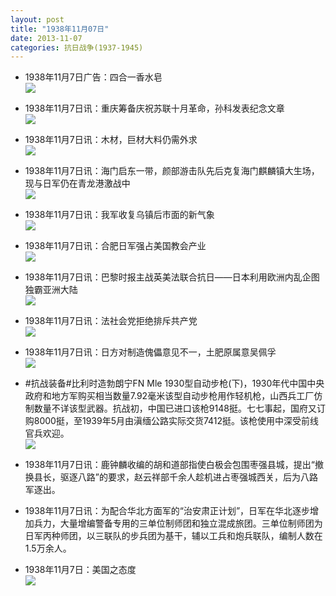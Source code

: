 ```yaml
---
layout: post
title: "1938年11月07日"
date: 2013-11-07
categories: 抗日战争(1937-1945)
---
```


<meta name="referrer" content="no-referrer" />

- 1938年11月7日广告：四合一香水皂 <br/><img src="https://ww2.sinaimg.cn/large/aca367d8jw1eacsy98tuzj20e20jsdlt.jpg" />

- 1938年11月7日讯：重庆筹备庆祝苏联十月革命，孙科发表纪念文章 <br/><img src="https://ww1.sinaimg.cn/large/aca367d8jw1eacr7v4verj20cs0nqqad.jpg" />

- 1938年11月7日讯：木材，巨材大料仍需外求 <br/><img src="https://ww3.sinaimg.cn/large/aca367d8jw1eacphi8bc9j20bw0bp40u.jpg" />

- 1938年11月7日讯：海门启东一带，颜部游击队先后克复海门麒麟镇大生场，现与日军仍在青龙港激战中 <br/><img src="https://ww2.sinaimg.cn/large/aca367d8jw1eacm0n1bjlj20cs0ledn6.jpg" />

- 1938年11月7日讯：我军收复乌镇后市面的新气象 <br/><img src="https://ww4.sinaimg.cn/large/aca367d8jw1eacijnkz4ij20cs0maq7e.jpg" />

- 1938年11月7日讯：合肥日军强占美国教会产业 <br/><img src="https://ww1.sinaimg.cn/large/aca367d8jw1eacgta26b6j20cs0no78x.jpg" />

- 1938年11月7日讯：巴黎时报主战英美法联合抗日——日本利用欧洲内乱企图独霸亚洲大陆 <br/><img src="https://ww1.sinaimg.cn/large/aca367d8jw1eacdcehfalj20cs0e878m.jpg" />

- 1938年11月7日讯：法社会党拒绝排斥共产党 <br/><img src="https://ww2.sinaimg.cn/large/aca367d8jw1eacblypqf2j20cs0l7td8.jpg" />

- 1938年11月7日讯：日方对制造傀儡意见不一，土肥原属意吴佩孚 <br/><img src="https://ww4.sinaimg.cn/large/aca367d8jw1eac9vngh8ej20fp0bpwhl.jpg" />

- #抗战装备#比利时造勃朗宁FN Mle 1930型自动步枪(下)，1930年代中国中央政府和地方军购买相当数量7.92毫米该型自动步枪用作轻机枪，山西兵工厂仿制数量不详该型武器。抗战初，中国已进口该枪9148挺。七七事起，国府又订购8000挺，至1939年5月由滇缅公路实际交货7412挺。该枪使用中深受前线官兵欢迎。 <br/><img src="https://ww1.sinaimg.cn/large/aca367d8jw1eac84xhbq1j20ci0dndh3.jpg" />

- 1938年11月7日讯：鹿钟麟收编的胡和道部指使白极会包围枣强县城，提出“撤换县长，驱逐八路”的要求，赵云祥部千余人趁机进占枣强城西关，后为八路军逐出。 

- 1938年11月7日讯：为配合华北方面军的“治安肃正计划”，日军在华北逐步增加兵力，大量增编警备专用的三单位制师团和独立混成旅团。三单位制师团为日军丙种师团，以三联队的步兵团为基干，辅以工兵和炮兵联队，编制人数在1.5万余人。 

- 1938年11月7日：美国之态度 <br/><img src="https://ww1.sinaimg.cn/large/aca367d8jw1eac2xv76t7j20cs0ia7as.jpg" />

